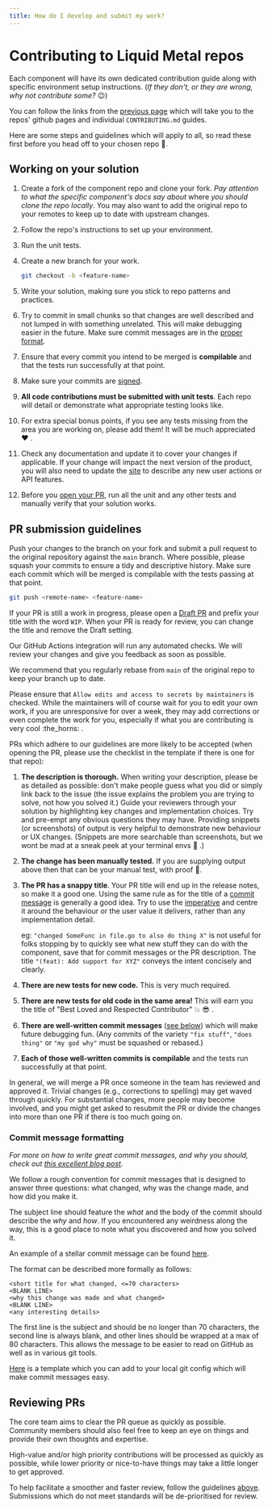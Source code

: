 ```yaml
---
title: How do I develop and submit my work?
---
```


# Contributing to Liquid Metal repos

Each component will have its own dedicated contribution guide along with specific
environment setup instructions. (_If they don't, or they are wrong, why not contribute some?_ :wink:)

You can follow the links from the [previous page](/docs/community/contributing/choices)
which will take you to the repos' github pages and individual `CONTRIBUTING.md` guides.

Here are some steps and guidelines which will apply to all, so read these first before you
head off to your chosen repo :runner:.

## Working on your solution

1. Create a fork of the component repo and clone your fork. _Pay attention to what
  the specific component's docs say about_ where _you should clone the repo locally_.
  You may also want to add the original repo to your remotes to keep up to date
  with upstream changes.

1. Follow the repo's instructions to set up your environment.

1. Run the unit tests.

1. Create a new branch for your work.

      ```bash
      git checkout -b <feature-name>
      ```

1. Write your solution, making sure you stick to repo patterns and practices.

1. Try to commit in small chunks so that changes are well described
  and not lumped in with something unrelated. This will make debugging easier in
  the future. Make sure commit messages are in the [proper format][commit].

1. Ensure that every commit you intend to be merged is **compilable** and that the
  tests run successfully at that point.

1. Make sure your commits are [signed][gpg].

1. **All code contributions must be submitted with unit tests**. Each repo will
  detail or demonstrate what appropriate testing looks like.

1. For extra special bonus points, if you see any tests missing from the area you are
  working on, please add them! It will be much appreciated :heart: .

1. Check any documentation and update it to cover your changes if applicable.
  If your change will impact the next version of the product, you will also need to
  update the [site][site] to describe any new user actions or API features.

1. Before you [open your PR][submission], run all the unit and any other tests and manually
  verify that your solution works.

## PR submission guidelines

Push your changes to the branch on your fork and submit a pull request to the original repository
against the `main` branch.
Where possible, please squash your commits to ensure a tidy and descriptive history.
Make sure each commit which will be merged is compilable with the tests passing at
that point.

```bash
git push <remote-name> <feature-name>
```

If your PR is still a work in progress, please open a [Draft PR][draft]
and prefix your title with the word `WIP`. When your PR is ready for review, you
can change the title and remove the Draft setting.

Our GitHub Actions integration will run any automated checks. We will review your
changes and give you feedback as soon as possible.

We recommend that you regularly rebase from `main` of the original repo to keep your
branch up to date.

Please ensure that `Allow edits and access to secrets by maintainers` is checked.
While the maintainers will of course wait for you to edit your own work, if you are
unresponsive for over a week, they may add corrections or even complete the work for you,
especially if what you are contributing is very cool :the_horns: .

PRs which adhere to our guidelines are more likely to be accepted
(when opening the PR, please use the checklist in the template if there is one for that repo):

1. **The description is thorough.** When writing your description, please be as detailed as possible: don't make people
  guess what you did or simply link back to the issue (the issue explains the problem
  you are trying to solve, not how you solved it.)
  Guide your reviewers through your solution by highlighting
  key changes and implementation choices. Try and pre-empt any obvious questions
  they may have. Providing snippets (or screenshots) of output is very helpful to
  demonstrate new behaviour or UX changes. (Snippets are more searchable than screenshots,
  but we wont be mad at a sneak peek at your terminal envs :eyes: .)

1. **The change has been manually tested.** If you are supplying output above
  then that can be your manual test, with proof :clap:.

1. **The PR has a snappy title**. Your PR title will end up in the release notes,
  so make it a good one. Using the same rule as for the title of a [commit message][commit]
  is generally a good idea. Try to use the [imperative][imperative] and centre it around the behaviour
  or the user value it delivers, rather than any implementation detail.

    eg: `"changed SomeFunc in file.go to also do thing X"`
    is not useful for folks stopping by to quickly see what new stuff they can do with
    the component, save that for commit messages or the PR description.
    The title `"(feat): Add support for XYZ"` conveys the intent concisely and clearly.

1. **There are new tests for new code.** This is very much required.

1. **There are new tests for old code in the same area!** This will earn you the title of "Best Loved
  and Respected Contributor" :boom: :sunglasses: .

1. **There are well-written commit messages** ([see below][commit])
  which will make future debugging fun. (Any commits of the variety `"fix stuff"`, `"does thing"`
  or `"my god why"` must be squashed or rebased.)

1. **Each of those well-written commits is compilable** and the tests run successfully at
  that point.

In general, we will merge a PR once someone in the team has reviewed and approved it.
Trivial changes (e.g., corrections to spelling) may get waved through quickly.
For substantial changes, more people may become involved, and you might get asked to resubmit the PR or divide the
changes into more than one PR if there is too much going on.

### Commit message formatting

_For more on how to write great commit messages, and why you should, check out
[this excellent blog post][git-commit]._

We follow a rough convention for commit messages that is designed to answer three
questions: what changed, why was the change made, and how did you make it.

The subject line should feature the _what_ and
the body of the commit should describe the _why_ and _how_.
If you encountered any weirdness along the way, this is a good place
to note what you discovered and how you solved it.

An example of a stellar commit message can be found [here][eg-commit].

The format can be described more formally as follows:

```text
<short title for what changed, <=70 characters>
<BLANK LINE>
<why this change was made and what changed>
<BLANK LINE>
<any interesting details>
```

The first line is the subject and should be no longer than 70 characters, the
second line is always blank, and other lines should be wrapped at a max of 80 characters.
This allows the message to be easier to read on GitHub as well as in various git tools.

[Here][commit-tmpl] is a template which you can add to your local git config which will
make commit messages easy.

## Reviewing PRs

The core team aims to clear the PR queue as quickly as possible. Community members
should also feel free to keep an eye on things and provide their own thoughts and expertise.

High-value and/or high priority contributions will be processed as quickly as possible,
while lower priority or nice-to-have things may take a little longer to get approved.

To help facilitate a smoother and faster review, follow the guidelines [above][submission].
Submissions which do not meet standards will be de-prioritised for review.

[commit]: #commit-message-formatting
[submission]: #pr-submission-guidelines
[gpg]: https://docs.github.com/en/authentication/managing-commit-signature-verification/signing-commits
[site]: https://github.com/liquidmetal-dev/site
[draft]: https://github.blog/2019-02-14-introducing-draft-pull-requests/
[imperative]: https://en.wikipedia.org/wiki/Imperative_mood
[eg-commit]: https://github.com/liquidmetal-dev/flintlock/commit/7a30dd99dc7c05827ba11050505c476799bb2932
[commit-tmpl]: https://gist.github.com/yitsushi/656e68c7db141743e81b7dcd23362f1a
[git-commit]: https://chris.beams.io/posts/git-commit/
